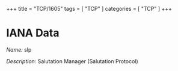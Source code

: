 +++
title = "TCP/1605"
tags = [ "TCP" ]
categories = [ "TCP" ]
+++

# IANA Data

_Name:_ slp

_Description:_ Salutation Manager (Salutation Protocol)

